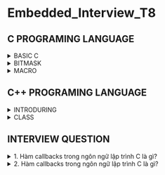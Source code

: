 # Embedded_Interview_T8
## C PROGRAMING LANGUAGE

<details><summary>BASIC C </summary>
	
### Variable
- A variable in C is a memory location with some name that helps store some form of data and retrieves it when required. We can store different types of data in the variable and reuse the same variable for storing some other data any of times.
  
- C variable Syntax :

```c
      data_type variable_name = value; // defining single variable
      data_type variable_name1, variable_name2; // defining mutilple variable
``` 
  Example :

```c
	int a = 10; // Create a variable is a that have data type is int and value is 10.
	float b,c; // Create two variables are a and b that have data type is float and value is uninitialized.
```
### DataTypes in C

- The data types in C can be classified as follows:

	| Types | Description |
	|:------:|:--------:|
	| Primitive Data Types | Primitive data types are the most basic data types that are used for representing simple values such as integers, float, characters, etc. |
	| User Defined Data Types | The user-defined data types are defined by the user himself. |
	| Derived Types | The data types that are derived from the primitive or built-in datatypes are referred to as Derived Data Types. |


![image](https://github.com/ManhPhung/Embedded_Interview_T8/assets/141265486/32310e46-effd-4824-b992-171777c9b5fe)



- Primitive Data Types :

	| Data Type | Size (bytes) | Range | Format Specifier |
	|:---------:|:------------:|:-----:|:----------------:|
	| short int | 2 | -32,768 to 32,767 | %hd |
	| unsigned short int | 2 | 0 to 65,535 | %hu | 
	| unsigned int | 4 | 0 to 4,294,967,295 | %u |
	|int | 4 | -2,147,483,648 to 2,147,483,647 | %d | 
	| long int | 4 | -2,147,483,648 to 2,147,483,647 | %ld | 
	| unsigned long int | 4 | 0 to 4,294,967,295 | %lu |
	| long long int | 8 | -(2^63) to (2^63)-1 | %lld |
	| unsigned long long int | 8 | 0 to 18,446,744,073,709,551,615 | %llu | 
	| signed char | 1 | -128 to 127 | %c | 
	| unsigned char | 1 | 0 to 255 | %c | 
	| float | 4 | 1.2E-38 to 3.4E+38 | %f |
	| double | 8 | 1.7E-308 to 1.7E+308 | %lf |
	| long double | 16 | 3.4E-4932 to 1.1E+4932 | %Lf |
</details>

	
<details><summary>BITMASK </summary>

### What is bitmask in C programing language

	In computer programming, the process of modifying and utilizing binary representations of numbers or any other data is known as bitmasking
	The idea for bit masking is based on boolean logic. For those not familiar, boolean logic is the manipulation of 'true' (1) and 'false' (0) through logical operations (that take 0s and 1s as their argument). We are concerned with the following operations:

	- NOT a - the final value is the opposite of the input value (1 -> 0, 0 -> 1)
	- a AND b - if both values are 1, the final value is 1, otherwise the final value is 0
	- a OR b - if either value is 1, the final value is 1, otherwise the final value is 0
	- a XOR b - if one value is 1 and the other value is 0, the final value is 1, otherwise the final value is 0

 	Bit masks are often used when setting flags. Flags are values that can be in two states, such as 'on/off' and 'moving/stationary'.
  

### Setting bit n

	Setting bit n is as simple as ORing the value of the storage variable with the value 2^n.
	
	storage |= 1 << n;
	
	As an example, here is the setting of bit 3 where storage is a char (8 bits):
	
		01000010 
 	OR 	00001000 
  	----------------
	 	01001010
	
	The 2^n logic places the '1' value at the proper bit in the mask itself, allowing access to that same bit in the storage variable.

### Clearing bit n

	Clearing bit n is the result of ANDing the value of the storage variable with the inverse (NOT) of the value 2^n:
	
	storage &= ~(1 << n);
	
	Here's the example again:
	
		01001010 
  	AND 	11110111
   	----------------
   		01000010

### Flipping bit n

	Flipping bit n is the result of XORing the value of the storage variable with 2^n:
	
	storage ^= 1 << n;
	
		01000010 01001010 
  	XOR	00001000 00001000
   	-------------------------
   		01001010 01000010

### Checking bit n

	Checking a bit is ANDing the value of 2^n with the bit storage:
	
	bit = storage & (1 << n);
	
		01000010 01001010
 	AND	00001000 00001000
  	-------------------------
  		00000000 00001000
</details>

<details><summary>MACRO </summary>
	
### What is macro?
	A macro is a piece of code in a program that is replaced by the value of the macro. Macro is defined by #define directive. Whenever a macro name is encountered by the compiler, it replaces the name with the definition of the macro. Macros are processed during preprocessing. Macro definitions need not be terminated by a semi-colon(;).

Program 1: 
- In this Example, we defined two macro MIN and MAX with values 1 and 5. Whenever the MIN and MAX macros are encountered during preprocessing they are replaced with the values 1 and 5.

```c
// C program to illustrate macros
#include <stdio.h>
 
// Macro definition
#define MIN 1 
#define MAX 5
 
// Driver Code
int main()
{
    // Print the value of macro defined
    printf("The value of min"
           " is %d\n",
           MIN);
    printf("The value of max"
           " is %d\n",
           MAX);
 
    return 0;
}
```

Output : 

	The value of min is 1
	The value of max is 5

### Types of macro?

1. Object-like Macros: An object-like macro is a simple identifier that will be replaced by a code fragment. It is called object-like because it looks like an object in code that uses it. It is popularly used to replace a symbolic name with numerical/variable represented as constant.
Below is the illustration of a simple macro:

```c
// C program to illustrate macros
#include <stdio.h>
 
// Macro definition
#define PI 3.14
 
// Driver Code
int main()
{
    // Print the value of PI
    printf("The value of pi"
           " is %f",
           PI);
 
    return 0;
}
```
	

</details>


## C++ PROGRAMING LANGUAGE

<details><summary>INTRODURING </summary>

- C++ is a general-purpose programming language that was developed as an enhancement of the C language to include object-oriented paradigm. It is an imperative and a compiled language.
	
</details>

<details><summary>CLASS </summary>

- Class in C++ is the building block that leads to Object-Oriented programming. It is a user-defined data type, which holds its own data members and member functions, which can be accessed and used by creating an instance of that class. A C++ class is like a blueprint for an object.
	- A Class is a user-defined data type that has data members and member functions.
	- Data members are the data variables and member functions are the functions used to manipulate these variables together, these data members and member functions define the properties and behavior of the objects in a Class.
	- In the above example of class Car, the data member will be speed limit, mileage, etc, and member functions can be applying brakes, increasing speed, etc.
- An Object is an instance of a Class. When a class is defined, no memory is allocated but when it is instantiated (i.e. an object is created) memory is allocated.
### Defining Class and Declaring Objects

- A class is defined in C++ using the keyword class followed by the name of the class. The body of the class is defined inside the curly brackets and terminated by a semicolon at the end.
	![image](https://github.com/ManhPhung/Embedded_Interview_T8/assets/141265486/cb347c61-0435-4045-8385-16f8df3d43a3)

Example :

```c++
class SinhVien					// Declare a class that has name SinhVien
{
	Private :				// Member variables ID , Name , age class have access specifier Private
		string ID ; 			
		string Name ;
		unsigned int Age ;
		string Class ;
	Public :				// Member Function get...(), set...() have access specifier Public
		string ID ; 			
		setID();
		setName();
		setAge();
		setClass();
		getID();
		getName();
		getAge();
		getClass();
}
```
### Declaring Objects
- When a class is defined, only the specification for the object is defined; no memory or storage is allocated. To use the data and access functions defined in the class, you need to create objects.
```c++
SinhVien sv1;
```
- Accessing data members and member functions: The data members and member functions of the class can be accessed using the dot(‘.’) operator with the object. For example, if the name of the object is obj and you want to access the member function with the name printName() then you will have to write obj.printName().

### Accessing Data Members
- The public data members are also accessed in the same way given however the private data members are not allowed to be accessed directly by the object. Accessing a data member depends solely on the access control of that data member. There are three access modifiers: public, private, and protected.

  	1. Public: All the class members declared under the public specifier will be available to everyone. The data members and member functions declared as public can be accessed by other classes and functions too. The public members of a class can be accessed from anywhere in the program using the direct member access operator (.) with the object of that class.
	2. Private: The class members declared as private can be accessed only by the member functions inside the class. They are not allowed to be accessed directly by any object or function outside the class. Only the member functions or the friend functions are allowed to access the private data members of the class.
	3. Protected: The protected access modifier is similar to the private access modifier in the sense that it can’t be accessed outside of its class unless with the help of a friend class. The difference is that the class members declared as Protected can be accessed by any subclass (derived class) of that class as well. 

</details>

## INTERVIEW QUESTION

<details><summary>1. Hàm callbacks trong ngôn ngữ lập trình C là gì? </summary>
	
Callback function là một kỹ thuật quan trọng trong C. Hàm callback là hàm mà có tham số truyền vào là một hàm khác được gọi thông qua con trỏ trỏ tới địa chỉ của hàm được gọi.
	
```c
#include <stdio.h>
 
void A(){
  printf("I am function A\n");
}
 
// Tạo một callback function B có tham số truyền vào là địa chỉ của một hàm khác.
void B(void (*ptr)())
{
    (*ptr)(); // callback to A
}
 
int main()
{
    // Tạo một biến con trỏ có tên ptr và có giá trị là địa chỉ bắt đầu của hàm A	
    void (*ptr)() = &A;
 
    // Gọi hàm B và đối số được truyền vào là địa chỉ của hàm A. Ta gọi B là một callback function.
    B(ptr);
 
    return 0;
}

 ```

</details>

<details><summary>2. Hàm callbacks trong ngôn ngữ lập trình C là gì? </summary>



